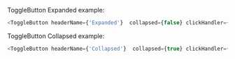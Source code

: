 ToggleButton Expanded example:


```js
<ToggleButton headerName={'Expanded'}  collapsed={false} clickHandler={() => {}}/>
```


ToggleButton Collapsed example:


```js
<ToggleButton headerName={'Collapsed'}  collapsed={true} clickHandler={() => {}}/>
```
